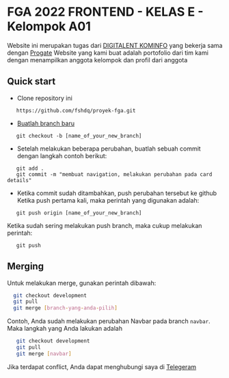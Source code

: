 
# FGA 2022 FRONTEND - KELAS E - Kelompok A01
Website ini merupakan tugas dari [DIGITALENT KOMINFO](https://digitalent.kominfo.go.id) yang bekerja sama dengan [Progate](https://progate.com)
Website yang kami buat adalah portofolio dari tim kami dengan menampilkan anggota kelompok dan profil dari anggota



## Quick start

 - Clone repository ini
 ```
    https://github.com/fshdq/proyek-fga.git
```
 
 - [Buatlah branch baru](https://github.com/Kunena/Kunena-Forum/wiki/Create-a-new-branch-with-git-and-manage-branches)
 ``` 
    git checkout -b [name_of_your_new_branch]
``` 

 - Setelah melakukan beberapa perubahan, buatlah sebuah commit dengan langkah contoh berikut:
 ```
    git add .
    git commit -m "membuat navigation, melakukan perubahan pada card details"
 ```

 - Ketika commit sudah ditambahkan, push perubahan tersebut ke github
Ketika push pertama kali, maka perintah yang digunakan adalah:
 ``` 
    git push origin [name_of_your_new_branch]
 ```
 Ketika sudah sering melakukan push branch, maka cukup melakukan perintah:
 ```
    git push
 ```

## Merging

Untuk melakukan merge, gunakan perintah dibawah:

```bash
  git checkout development
  git pull
  git merge [branch-yang-anda-pilih]
```

Contoh, Anda sudah melakukan perubahan Navbar pada branch `navbar`. Maka langkah yang Anda lakukan adalah
```bash
   git checkout development
   git pull
   git merge [navbar]
```

Jika terdapat conflict, Anda dapat menghubungi saya di [Telegeram](https://t.me/fshdq) 

